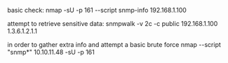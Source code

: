 basic check:
nmap -sU -p 161 --script snmp-info 192.168.1.100

attempt to retrieve sensitive data:
snmpwalk -v 2c -c public 192.168.1.100 1.3.6.1.2.1.1

in order to gather extra info and attempt a basic brute force
nmap --script "snmp*" 10.10.11.48 -sU -p 161
